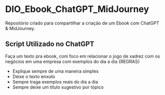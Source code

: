 # DIO_Ebook_ChatGPT_MidJourney
Repositório criado para compartilhar a criação de um Ebook com ChatGPT &amp; MidJourney.

## Script Utilizado no ChatGPT

Faça um texto pra ebook, com foco em relacionar o jogo de xadrez com os negócios em uma empresa com exemplos do dia a dia
{REGRAS}
- Explique sempre de uma maneira simples
- Deixe o texto enxuto
- Sempre traga exemplos reais do dia a dia 
- Sempre deixe um título sugestivo por tópico 
